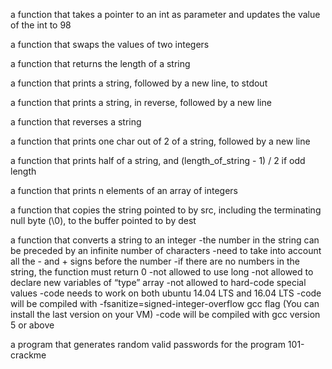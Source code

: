 a function that takes a pointer to an int as parameter and updates the value of the int to 98

a function that swaps the values of two integers

a function that returns the length of a string

a function that prints a string, followed by a new line, to stdout

a function that prints a string, in reverse, followed by a new line

a function that reverses a string

a function that prints one char out of 2 of a string, followed by a new line

a function that prints half of a string, and (length_of_string - 1) / 2 if odd length

a function that prints n elements of an array of integers

a function that copies the string pointed to by src, including the terminating null byte (\0), to the buffer pointed to by dest

a function that converts a string to an integer -the number in the string can be preceded by an infinite number of characters -need to take into account all the - and + signs before the number -if there are no numbers in the string, the function must return 0 -not allowed to use long -not allowed to declare new variables of “type” array -not allowed to hard-code special values -code needs to work on both ubuntu 14.04 LTS and 16.04 LTS -code will be compiled with -fsanitize=signed-integer-overflow gcc flag (You can install the last version on your VM) -code will be compiled with gcc version 5 or above

a program that generates random valid passwords for the program 101-crackme
